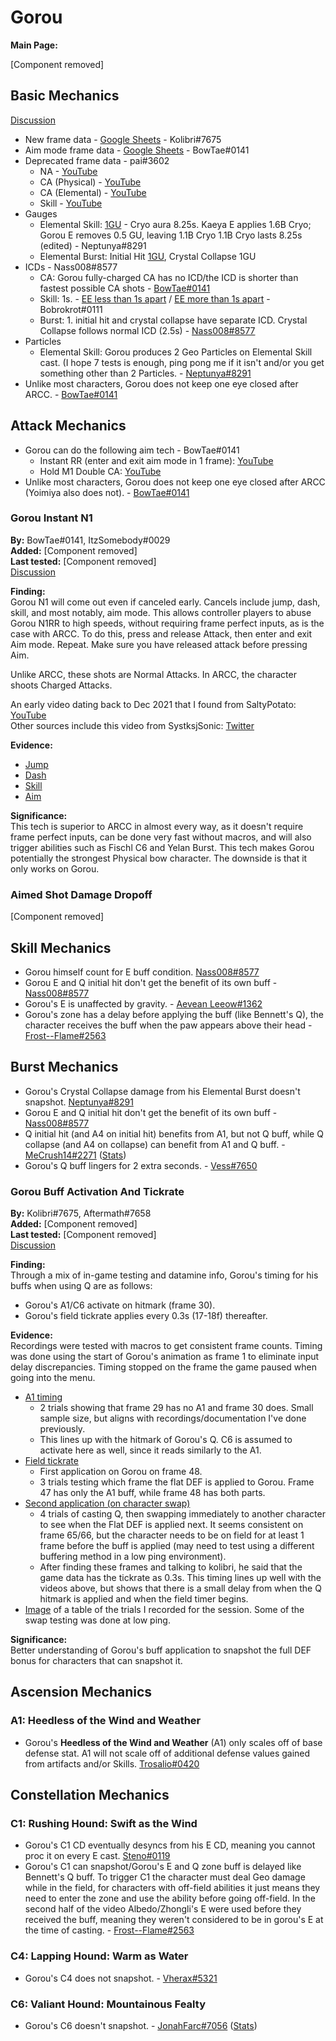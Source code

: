 # Gorou

**Main Page:**

[Component removed]

## Basic Mechanics

[Discussion](https://tickets.deeznuts.moe/ticket-archive/attachments_912910214699819028_923272036728573982_transcript-gorou-basic-mechanics.html)

* New frame data - [Google Sheets](https://docs.google.com/spreadsheets/d/15eKpg9ii86ufny24TEZgzWT0xQbzmIfMUCA2fktuaB4/edit?usp=sharing) - Kolibri\#7675
* Aim mode frame data - [Google Sheets](https://docs.google.com/spreadsheets/d/187T-SngEZUUordjY_K_tF_DdvHjQju9CoBJdp2eJOis/edit?usp=sharing) - BowTae\#0141
* Deprecated frame data - pai\#3602
  * NA - [YouTube](https://youtu.be/LX0cAoBaqEM)
  * CA (Physical) - [YouTube](https://youtu.be/GhIAYWSY-a8)
  * CA (Elemental) - [YouTube](https://youtu.be/xo5rOjbZ4Cs)
  * Skill - [YouTube](https://youtu.be/XihbafGI-Ak)
* Gauges
  * Elemental Skill: [1GU](https://youtu.be/DJ3uSEKgkW4) - Cryo aura 8.25s. Kaeya E applies 1.6B Cryo; Gorou E removes 0.5 GU, leaving 1.1B Cryo 1.1B Cryo lasts 8.25s (edited) - Neptunya\#8291
  * Elemental Burst: Initial Hit [1GU](https://youtu.be/qkBwZtagqKo), Crystal Collapse 1GU
* ICDs - Nass008\#8577
  * CA: Gorou fully-charged CA has no ICD/the ICD is shorter than fastest possible CA shots - [BowTae\#0141](https://youtu.be/NFpvCqMJiBM)
  * Skill: 1s. - [EE less than 1s apart](https://youtu.be/rBKZPjxivzM) / [EE more than 1s apart](https://youtu.be/Gj8RIKWs-Vk) - Bobrokrot\#0111
  * Burst: 1. initial hit and crystal collapse have separate ICD. Crystal Collapse follows normal ICD (2.5s) - [Nass008\#8577](https://youtu.be/oOMcBCHDC-Q)
* Particles
  * Elemental Skill: Gorou produces 2 Geo Particles on Elemental Skill cast. (I hope 7 tests is enough, ping pong me if it isn't and/or you get something other than 2 Particles. - [Neptunya\#8291](https://youtu.be/QHq1Y_-asIw)
* Unlike most characters, Gorou does not keep one eye closed after ARCC. - [BowTae\#0141](https://youtu.be/_yuZ4lKpdKY)

## Attack Mechanics

* Gorou can do the following aim tech - BowTae\#0141
  * Instant RR (enter and exit aim mode in 1 frame): [YouTube](https://youtu.be/mXEXYo7BGUA)
  * Hold M1 Double CA: [YouTube](https://youtu.be/c2cWS7KNOeI)
* Unlike most characters, Gorou does not keep one eye closed after ARCC (Yoimiya also does not). - [BowTae\#0141](https://youtu.be/_yuZ4lKpdKY)

### Gorou Instant N1  

**By:** BowTae\#0141, ItzSomebody\#0029  
**Added:** [Component removed]  
**Last tested:** [Component removed]  
[Discussion](https://tickets.deeznuts.moe/transcripts/gorou-machine-gun)  

**Finding:**  
Gorou N1 will come out even if canceled early. Cancels include jump, dash, skill, and most notably, aim mode. This allows controller players to abuse Gorou N1RR to high speeds, without requiring frame perfect inputs, as is the case with ARCC. To do this, press and release Attack, then enter and exit Aim mode. Repeat. Make sure you have released attack before pressing Aim.   

Unlike ARCC, these shots are Normal Attacks. In ARCC, the character shoots Charged Attacks.  

An early video dating back to Dec 2021 that I found from SaltyPotato: [YouTube](https://youtu.be/B8urJsvnZag)  
Other sources include this video from SystksjSonic: [Twitter](https://twitter.com/SystksjSonic/status/1562011142645751809)  

**Evidence:**  
* [Jump](https://imgur.com/nkDzMFV)
* [Dash](https://imgur.com/wMG0q1l)
* [Skill](https://imgur.com/5S200Ky)
* [Aim](https://youtu.be/ZeI8K-hnWw8)

**Significance:**  
This tech is superior to ARCC in almost every way, as it doesn't require frame perfect inputs, can be done very fast without macros, and will also trigger abilities such as Fischl C6 and Yelan Burst. This tech makes Gorou potentially the strongest Physical bow character. The downside is that it only works on Gorou.  

### Aimed Shot Damage Dropoff



[Component removed]

## Skill Mechanics

* Gorou himself count for E buff condition. [Nass008\#8577](https://youtu.be/xQGDyQXzcxc)
* Gorou E and Q initial hit don't get the benefit of its own buff - [Nass008\#8577](https://youtu.be/lHvJM0ZFG4k)
* Gorou's E is unaffected by gravity. - [Aevean Leeow\#1362](https://youtu.be/ghbP5_aQwFQ)
* Gorou's zone has a delay before applying the buff (like Bennett's Q), the character receives the buff when the paw appears above their head - [Frost--Flame\#2563](https://youtu.be/n6-GLEQXT6g)

## Burst Mechanics

* Gorou's Crystal Collapse damage from his Elemental Burst doesn't snapshot. [Neptunya\#8291](https://youtu.be/DiPTvYLHR1A)
* Gorou E and Q initial hit don't get the benefit of its own buff - [Nass008\#8577](https://youtu.be/lHvJM0ZFG4k)
* Q initial hit (and A4 on initial hit) benefits from A1, but not Q buff, while Q collapse (and A4 on collapse) can benefit from A1 and Q buff. - [MeCrush14\#2271](https://youtu.be/lHvJM0ZFG4k) ([Stats](https://imgur.com/gZjNPRF))
* Gorou's Q buff lingers for 2 extra seconds. - [Vess\#7650](https://youtu.be/rsSJH9yUrOg)

### Gorou Buff Activation And Tickrate

**By:** Kolibri\#7675, Aftermath\#7658  
**Added:** [Component removed]  
**Last tested:** [Component removed]  
[Discussion](https://tickets.deeznuts.moe/transcripts/gorou-buff-activation-and-tickrate)

**Finding:**  
Through a mix of in-game testing and datamine info, Gorou's timing for his buffs when using Q are as follows:  
* Gorou's A1/C6 activate on hitmark \(frame 30\).
* Gorou's field tickrate applies every 0.3s \(17-18f\) thereafter.
  
**Evidence:**  
Recordings were tested with macros to get consistent frame counts. Timing was done using the start of Gorou's animation as frame 1 to eliminate input delay discrepancies. Timing stopped on the frame the game paused when going into the menu.  
  
* [A1 timing](https://www.youtube.com/watch?v=wiwcqT7zfLM)
  * 2 trials showing that frame 29 has no A1 and frame 30 does. Small sample size, but aligns with recordings/documentation I've done previously.
  * This lines up with the hitmark of Gorou's Q. C6 is assumed to activate here as well, since it reads similarly to the A1.
* [Field tickrate](https://www.youtube.com/watch?v=AQi_6y37_q8)
  * First application on Gorou on frame 48.
  * 3 trials testing which frame the flat DEF is applied to Gorou. Frame 47 has only the A1 buff, while frame 48 has both parts.
* [Second application \(on character swap\)](https://www.youtube.com/watch?v=i5rgPsyXV0E)
  * 4 trials of casting Q, then swapping immediately to another character to see when the Flat DEF is applied next. It seems consistent on frame 65/66, but the character needs to be on field for at least 1 frame before the buff is applied \(may need to test using a different buffering method in a low ping environment\).
  * After finding these frames and talking to kolibri, he said that the game data has the tickrate as 0.3s. This timing lines up well with the videos above, but shows that there is a small delay from when the Q hitmark is applied and when the field timer begins.
* [Image](https://i.imgur.com/xNMj3I3.png) of a table of the trials I recorded for the session. Some of the swap testing was done at low ping.
  
**Significance:**  
Better understanding of Gorou's buff application to snapshot the full DEF bonus for characters that can snapshot it.  

## Ascension Mechanics

### A1: Heedless of the Wind and Weather

* Gorou's **Heedless of the Wind and Weather** (A1) only scales off of base defense stat. A1 will not scale off of additional defense values gained from artifacts and/or Skills. [Trosalio\#0420](https://www.youtube.com/watch?v=iXI92moZFRc)

## Constellation Mechanics

### C1: Rushing Hound: Swift as the Wind

* Gorou's C1 CD eventually desyncs from his E CD, meaning you cannot proc it on every E cast. [Steno\#0119](https://imgur.com/a/yXHcZnm)
* Gorou's C1 can snapshot/Gorou's E and Q zone buff is delayed like Bennett's Q buff. To trigger C1 the character must deal Geo damage while in the field, for characters with off-field abilities it just means they need to enter the zone and use the ability before going off-field.
  In the second half of the video Albedo/Zhongli's E were used before they received the buff, meaning they weren't considered to be in gorou's E at the time of casting. - [Frost--Flame\#2563](https://youtu.be/O-HGSNkj478)

### C4: Lapping Hound: Warm as Water

* Gorou's C4 does not snapshot. - [Vherax\#5321](https://youtu.be/F-iLJL_9yQk)

### C6: Valiant Hound: Mountainous Fealty

* Gorou's C6 doesn't snapshot. - [JonahFarc\#7056](https://tcl-backup.s3.filebase.com/evidence/characters/geo/gorou.md/discord/attachments_912910214699819028_921103967428182076_2021-12-16_12-09-26.mp4) ([Stats](https://tcl-backup.s3.filebase.com/evidence/characters/geo/gorou.md/discord/attachments_912910214699819028_921103969521115136_unknown.png))